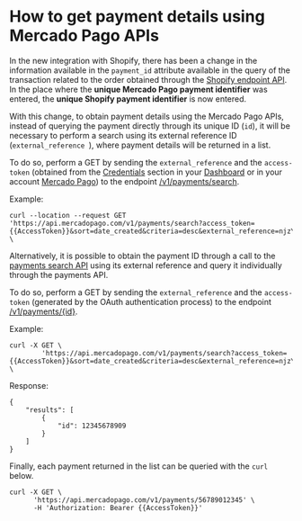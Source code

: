 # How to get payment details using Mercado Pago APIs

In the new integration with Shopify, there has been a change in the information available in the `payment_id` attribute available in the query of the transaction related to the order obtained through the [Shopify endpoint API](/admin/orders/{{order_id}}/transactions.json). In the place where the **unique Mercado Pago payment identifier** was entered, the **unique Shopify payment identifier** is now entered.

With this change, to obtain payment details using the Mercado Pago APIs, instead of querying the payment directly through its unique ID (`id`), it will be necessary to perform a search using its external reference ID (`external_reference `), where payment details will be returned in a list. 

To do so, perform a GET by sending the `external_reference` and the `access-token` (obtained from the [Credentials](/developers/en/docs/shopify/additional-content/credentials) section in your [Dashboard](https://www.mercadopago.com/developers/panel/app) or in your account [Mercado Pago](https://www.mercadopago[FAKER][URL][DOMAIN]/settings/account/credentials)) to the endpoint [/v1/payments/search](/developers/en/reference/payments/_payments_search/get).

Example:

```curl
curl --location --request GET 'https://api.mercadopago.com/v1/payments/search?access_token={{AccessToken}}&sort=date_created&criteria=desc&external_reference=njzY7fKb5HH5TgYwXO6jsh2xp&status=approved' \
```

Alternatively, it is possible to obtain the payment ID through a call to the [payments search API](/developers/en/reference/payments/_payments/post) using its external reference and query it individually through the payments API. 

To do so, perform a GET by sending the `external_reference` and the `access-token` (generated by the OAuth authentication process) to the endpoint [/v1/payments/{id}](/developers/en/reference/payments/_payments/post).

Example:

```curl
curl -X GET \
        'https://api.mercadopago.com/v1/payments/search?access_token={{AccessToken}}&sort=date_created&criteria=desc&external_reference=njzY7fKb5HH5TgYwXO6jsh2xp&status=approved&attributes=results.id' \
```

Response:

```response
{
    "results": [
        {
            "id": 12345678909
        }
    ]
}
```

Finally, each payment returned in the list can be queried with the `curl` below.

```curl
curl -X GET \
      'https://api.mercadopago.com/v1/payments/56789012345' \
      -H 'Authorization: Bearer {{AccessToken}}'
```